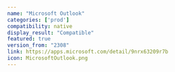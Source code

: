 ```yaml
---
name: "Microsoft Outlook"
categories: ['prod']
compatibility: native
display_result: "Compatible"
featured: true
version_from: "2308"
link: https://apps.microsoft.com/detail/9nrx63209r7b
icon: MicrosoftOutlook.png
---
```


